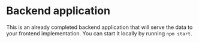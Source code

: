 # Backend application

This is an already completed backend application that will serve the data to your frontend implementation. You can start it locally by running `npm start`.
